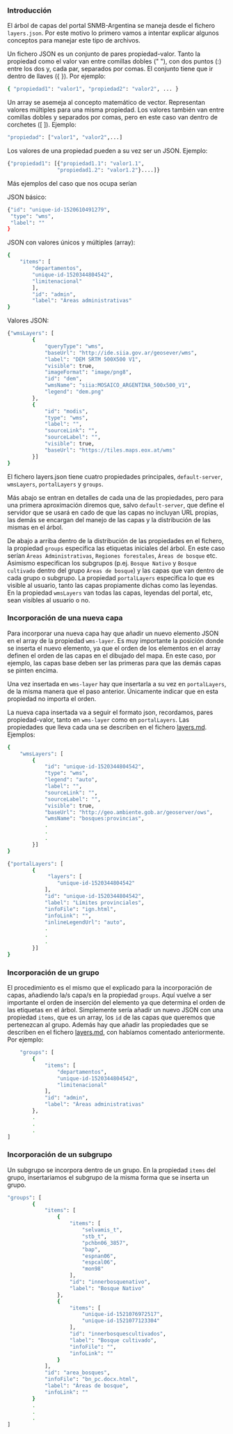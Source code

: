 ### Introducción

El árbol de capas del portal SNMB-Argentina se maneja desde el fichero `layers.json`. Por este motivo lo primero vamos a intentar explicar algunos conceptos para manejar este tipo de archivos.

Un fichero JSON es un conjunto de pares propiedad-valor. Tanto la propiedad como el valor van entre comillas dobles (" "), con dos puntos (:) entre los dos y, cada par, separados por comas. El conjunto tiene que ir dentro de llaves ({ }). Por ejemplo:

```bash
{ "propiedad1": "valor1", "propiedad2": "valor2", ... }
```
Un array se asemeja al concepto matemático de vector. Representan valores múltiples para una misma propiedad. Los valores también van entre comillas dobles y separados por comas, pero en este caso van dentro de corchetes ([ ]). Ejemplo:
 ```bash
"propiedad": ["valor1", "valor2",...]
```
Los valores de una propiedad pueden a su vez ser un JSON. Ejemplo:

```bash
{"propiedad1": [{"propiedad1.1": "valor1.1",
                "propiedad1.2": "valor1.2"}....]}
```

Más ejemplos del caso que nos ocupa serían

JSON básico:
```bash
{"id": "unique-id-1520610491279",
 "type": "wms",
 "label": ""
}
```
JSON con valores únicos y múltiples (array):
```bash
{
    "items": [
        "departamentos",
        "unique-id-1520344804542",
        "limitenacional"
        ],
        "id": "admin",
        "label": "Áreas administrativas"
}
```

Valores JSON:

```bash
{"wmsLayers": [
        {
            "queryType": "wms",
            "baseUrl": "http://ide.siia.gov.ar/geosever/wms",
            "label": "DEM SRTM 500X500 V1",
            "visible": true,
            "imageFormat": "image/png8",
            "id": "dem",
            "wmsName": "siia:MOSAICO_ARGENTINA_500x500_V1",
            "legend": "dem.png"
        },
        {
            "id": "modis",
            "type": "wms",
            "label": "",
            "sourceLink": "",
            "sourceLabel": "",
            "visible": true,
            "baseUrl": "https://tiles.maps.eox.at/wms"
        }]
}
```
El fichero layers.json tiene cuatro propiedades principales, `default-server`, `wmsLayers`, `portalLayers` y `groups`.

Más abajo se entran en detalles de cada una de las propiedades, pero para una primera aproximación diremos que, salvo `default-server`, que define el servidor que se usará en cado de que las capas no incluyan URL propias, las demás se encargan del manejo de las capas y la distribución de las mismas en el árbol.

De abajo a arriba dentro de la distribución de las propiedades en el fichero, la propiedad `groups` especifica las etiquetas iniciales del árbol. En este caso serían `Áreas Administrativas`, `Regiones forestales`, `Áreas de bosque` etc. Asimismo especifican los subgrupos (p.ej. `Bosque Nativo` y `Bosque cultivado` dentro del grupo `Áreas de bosque`) y las capas que van dentro de cada grupo o subgrupo.
La propiedad `portalLayers` especifica lo que es visible al usuario, tanto las capas propiamente dichas como las leyendas.
En la propiedad `wmsLayers` van todas las capas, 
leyendas del portal, etc, sean visibles al usuario o no.

### Incorporación de una nueva capa
Para incorporar una nueva capa hay que añadir un nuevo elemento JSON en el array de la propiedad `wms-layer`. Es muy importante la posición donde se inserta el nuevo elemento, ya que el orden de los elementos en el array definen el orden de las capas en el dibujado del mapa. En este caso, por ejemplo, las capas base deben ser las primeras para que las demás capas se pinten encima.

Una vez insertada en `wms-layer` hay que insertarla a su vez en `portalLayers`, de la misma manera que el paso anterior. Únicamente indicar que en esta propiedad no importa el orden.

La nueva capa insertada va a seguir el formato json, recordamos, pares propiedad-valor, tanto en `wms-layer` como en `portalLayers`. Las propiedades que lleva cada una se describen en el fichero [layers.md](../dev/layers.md). Ejemplos:
```bash
{
    "wmsLayers": [
        {
            "id": "unique-id-1520344804542",
            "type": "wms",
            "legend": "auto",
            "label": "",
            "sourceLink": "",
            "sourceLabel": "",
            "visible": true,
            "baseUrl": "http://geo.ambiente.gob.ar/geoserver/ows",
            "wmsName": "bosques:provincias",
            .
            .
            .
        }]
}
```
```bash
{"portalLayers": [
        {
             "layers": [
                "unique-id-1520344804542"
            ],
            "id": "unique-id-1520344804542",
            "label": "Límites provinciales",
            "infoFile": "ign.html",
            "infoLink": "",
            "inlineLegendUrl": "auto",
            .
            .
            .            
        }]
}
```

### Incorporación de un grupo
El procedimiento es el mismo que el explicado para la incorporación de capas, añadiendo la/s capa/s en la propiedad `groups`. Aquí vuelve a ser importante el orden de inserción del elemento ya que determina el orden de las etiquetas en el árbol. Simplemente sería añadir un nuevo JSON con una propiedad `items`, que es un array, los `id` de las capas que queremos que pertenezcan al grupo. Además hay que añadir las propiedades que se describen en el fichero [layers.md](../dev/layers.md), con habíamos comentado anteriormente. Por ejemplo:
```bash
    "groups": [
        {
            "items": [
                "departamentos",
                "unique-id-1520344804542",
                "limitenacional"
            ],
            "id": "admin",
            "label": "Áreas administrativas"
        },
        .
        .
        .
]
```
### Incorporación de un subgrupo
Un subgrupo se incorpora dentro de un grupo. En la propiedad `items` del grupo, insertariamos el subgrupo de la misma forma que se inserta un grupo.



```bash
"groups": [
        {
            "items": [
                {
                    "items": [
                        "selvamis_t",
                        "stb_t",
                        "pchbn06_3857",
                        "bap",
                        "espnan06",
                        "espcal06",
                        "mon98"
                    ],
                    "id": "innerbosquenativo",
                    "label": "Bosque Nativo"
                },
                {
                    "items": [
                        "unique-id-1521076972517",
                        "unique-id-1521077123304"
                    ],
                    "id": "innerbosquescultivados",
                    "label": "Bosque cultivado",
                    "infoFile": "",
                    "infoLink": ""
                }
            ],
            "id": "area_bosques",
            "infoFile": "bn_pc.docx.html",
            "label": "Áreas de bosque",
            "infoLink": ""
        }
        .
        .
        .
]
```